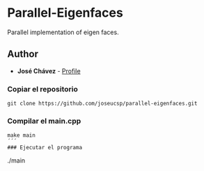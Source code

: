 # Parallel-Eigenfaces

Parallel implementation of eigen faces.

## Author

* **José Chávez** - [Profile](https://github.com/joseucsp	)

### Copiar el repositorio
```
git clone https://github.com/joseucsp/parallel-eigenfaces.git
```
### Compilar el main.cpp
```
make main
´´´
### Ejecutar el programa
```
./main <nucleos>
```